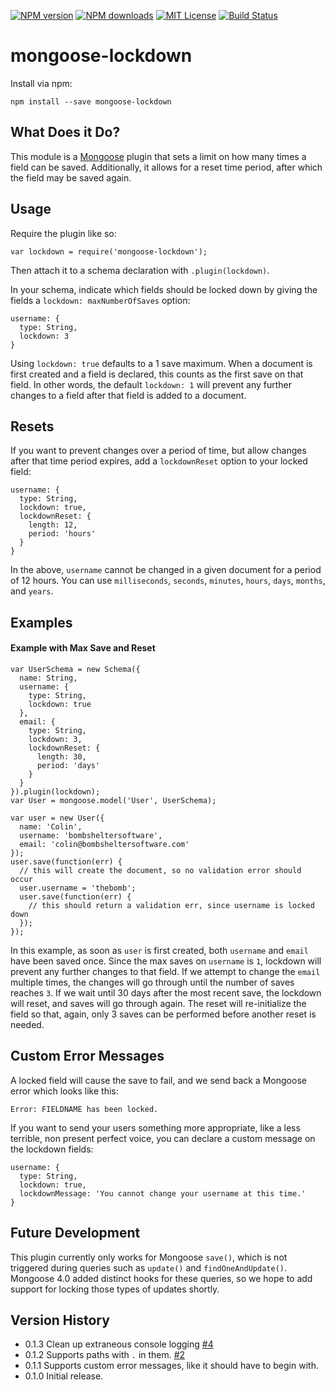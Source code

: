 [![NPM version][npm-version-image]][npm-url] [![NPM downloads][npm-downloads-image]][npm-url] [![MIT License][license-image]][license-url] [![Build Status][travis-image]][travis-url]

# mongoose-lockdown

Install via npm:

    npm install --save mongoose-lockdown

## What Does it Do?

This module is a [Mongoose](http://mongoosejs.com/) plugin that sets a limit on how many times a field can be saved. Additionally, it allows for a reset time period, after which the field may be saved again.

## Usage

Require the plugin like so:

    var lockdown = require('mongoose-lockdown');

Then attach it to a schema declaration with `.plugin(lockdown)`.

In your schema, indicate which fields should be locked down by giving the fields a `lockdown: maxNumberOfSaves` option:

    username: {
      type: String,
      lockdown: 3
    }

Using `lockdown: true` defaults to a 1 save maximum. When a document is first created and a field is declared, this counts as the first save on that field. In other words, the default `lockdown: 1` will prevent any further changes to a field after that field is added to a document.

## Resets

If you want to prevent changes over a period of time, but allow changes after that time period expires, add a `lockdownReset` option to your locked field:

    username: {
      type: String,
      lockdown: true,
      lockdownReset: {
        length: 12,
        period: 'hours'
      }
    }

In the above, `username` cannot be changed in a given document for a period of 12 hours. You can use `milliseconds`, `seconds`, `minutes`, `hours`, `days`, `months`, and `years`.

## Examples

#### Example with Max Save and Reset

    var UserSchema = new Schema({
      name: String,
      username: {
        type: String,
        lockdown: true
      },
      email: {
        type: String,
        lockdown: 3,
        lockdownReset: {
          length: 30,
          period: 'days'
        }
      }
    }).plugin(lockdown);
    var User = mongoose.model('User', UserSchema);

    var user = new User({
      name: 'Colin',
      username: 'bombsheltersoftware',
      email: 'colin@bombsheltersoftware.com'
    });
    user.save(function(err) {
      // this will create the document, so no validation error should occur
      user.username = 'thebomb';
      user.save(function(err) {
        // this should return a validation err, since username is locked down
      });
    });

In this example, as soon as `user` is first created, both `username` and `email` have been saved once. Since the max saves on `username` is `1`, lockdown will prevent any further changes to that field. If we attempt to change the `email` multiple times, the changes will go through until the number of saves reaches `3`. If we wait until 30 days after the most recent save, the lockdown will reset, and saves will go through again. The reset will re-initialize the field so that, again, only 3 saves can be performed before another reset is needed.

## Custom Error Messages

A locked field will cause the save to fail, and we send back a Mongoose error which looks like this:

    Error: FIELDNAME has been locked.

If you want to send your users something more appropriate, like a less terrible, non present perfect voice, you can declare a custom message on the lockdown fields:

    username: {
      type: String,
      lockdown: true,
      lockdownMessage: 'You cannot change your username at this time.'
    }

## Future Development

This plugin currently only works for Mongoose `save()`, which is not triggered during queries such as `update()` and `findOneAndUpdate()`. Mongoose 4.0 added distinct hooks for these queries, so we hope to add support for locking those types of updates shortly.

## Version History

- 0.1.3 Clean up extraneous console logging [#4](https://github.com/colinhemphill/mongoose-lockdown/pull/4)
- 0.1.2 Supports paths with `.` in them. [#2](https://github.com/colinhemphill/mongoose-lockdown/pull/2)
- 0.1.1 Supports custom error messages, like it should have to begin with.
- 0.1.0 Initial release.

[license-image]: http://img.shields.io/badge/license-MIT-blue.svg?style=flat-square
[license-url]: https://github.com/hemphillcc/mongoose-lockdown/blob/master/LICENSE
[npm-version-image]: http://img.shields.io/npm/v/mongoose-lockdown.svg?style=flat-square
[npm-downloads-image]: http://img.shields.io/npm/dm/mongoose-lockdown.svg?style=flat-square
[npm-url]: https://npmjs.org/package/mongoose-lockdown
[travis-image]: http://img.shields.io/travis/hemphillcc/mongoose-lockdown.svg?style=flat-square
[travis-url]: http://travis-ci.org/hemphillcc/mongoose-lockdown
